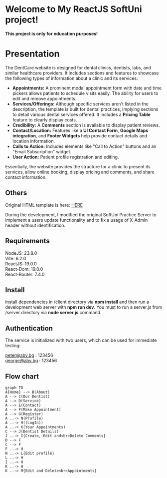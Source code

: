 # Welcome to My ReactJS SoftUni project!

**This project is only for education purposes!**


# Presentation

The DentCare website is designed for dental clinics, dentists, labs, and similar healthcare providers. It includes sections and features to showcase the following types of information about a clinic and its services:

-   **Appointments:** A prominent modal appointment form with date and time pickers allows patients to schedule visits easily. The ability for users to edit and remove appointments.
-   **Services/Offerings:** Although specific services aren't listed in the description, the template is built for dental practices, implying sections to detail various dental services offered. It includes a **Pricing Table** feature to clearly display costs.
-   **Credibility:** A **Comments** section is available to display patient reviews.
-   **Contact/Location:** Features like a **UI Contact Form**, **Google Maps integration**, and **Footer Widgets** help provide contact details and location information.
-   **Calls to Action:** Includes elements like "Call to Action" buttons and an "Email Subscription" widget.
-   **User Action:** Patient profile registration and editing.

Essentially, the website provides the structure for a clinic to present its services, allow online booking, display pricing and comments, and share contact information.

## Others

Original HTML template is here: [HERE](https://www.free-css.com/free-css-templates/page287/dentcare)

During the development, I modified the original SoftUni Practice Server to implement a users update functionality and to fix a usage of X-Admin header without identification.

## Requirements

NodeJS: 23.8.0  
Vite: 6.2.0  
ReactJS: 19.0.0  
React-Dom: 19.0.0  
React-Router: 7.4.0  

## Install

Install dependencies in /client directory via **npm install** and then run a development web server with **npm run dev**. You must to run a server.js from /server directory via **node server.js** command.

## Authentication

The service is initialized with two users, which can be used for immediate testing:

peter@abv.bg : 123456  
george@abv.bg : 123456  

## Flow chart

```mermaid
graph TD
A[Home] --> B(About)
A --> C(Our Dentist)
A --> D(Service)
A --> E(Contact)
A --> F(Make Appointment)
A --> G(Register)
A ..-> N(Profile)
A ..-> H((LogIn))
A ..-> K(Your Appointments)
C --> J(Dentist Details)
J ..-> I{Create, Edit and<br>Delete Comments}
D --> F
C --> F
F ..-> H
N ..-> L{Edit profile}
L ..-> H
I ..-> H
K ..-> H
K ..-> M{Edit and Delete<br>Appointments}
```